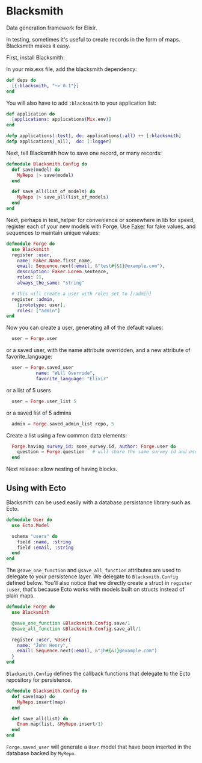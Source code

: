 Blacksmith
==========

Data generation framework for Elixir.

In testing, sometimes it's useful to create records in the form of maps. Blacksmith makes it easy.

First, install Blacksmith:

In your mix.exs file, add the blacksmith dependency:

~~~elixir
def deps do
  [{:blacksmith, "~> 0.1"}]
end
~~~

You will also have to add `:blacksmith` to your application list:

~~~elixir
def application do
  [applications: applications(Mix.env)]
end

defp applications(:test), do: applications(:all) ++ [:blacksmith]
defp applications(_all),  do: [:logger]
~~~

Next, tell Blacksmith how to save one record, or many records:

~~~elixir
defmodule Blacksmith.Config do
  def save(model) do
    MyRepo |> save(model)
  end

  def save_all(list_of_models) do
    MyRepo |> save_all(list_of_models)
  end
end
~~~

Next, perhaps in test_helper for convenience or somewhere in lib for speed, register each of your new models with Forge. Use [Faker](https://github.com/igas/faker) for fake values, and sequences to maintain unique values:

~~~elixir
defmodule Forge do
  use Blacksmith
  register :user,
    name: Faker.Name.first_name,
    email: Sequence.next(:email, &"test#{&1}@example.com"),
    description: Faker.Lorem.sentence,
    roles: [],
    always_the_same: "string"

  # this will create a user with roles set to [:admin]
  register :admin,
    [prototype: user],
    roles: ["admin"]
end
~~~

Now you can create a user, generating all of the default values:

~~~elixir
  user = Forge.user
~~~

or a saved user, with the name attribute overridden, and a new attribute of favorite_language:

~~~elixir
  user = Forge.saved_user
           name: "Will Override",
           favorite_language: "Elixir"
~~~

or a list of 5 users

~~~elixir
  user = Forge.user_list 5
~~~

or a saved list of 5 admins

~~~elixir
  admin = Forge.saved_admin_list repo, 5
~~~

Create a list using a few common data elements:

~~~elixir
  Forge.having survey_id: some_survey.id, author: Forge.user do
    question = Forge.question   # will share the same survey id and user from above
  end
~~~

Next release: allow nesting of having blocks.

## Using with Ecto

Blacksmith can be used easily with a database persistance library such as Ecto.

~~~elixir
defmodule User do
  use Ecto.Model

  schema "users" do
    field :name, :string
    field :email, :string
  end
end
~~~

The `@save_one_function` and `@save_all_function` attributes are used to delegate to your persistence layer. We delegate to `Blacksmith.Config` defined below. You'll also notice that we directly create a struct in `register :user`, that's because Ecto works with models built on structs instead of plain maps.

~~~elixir
defmodule Forge do
  use Blacksmith

  @save_one_function &Blacksmith.Config.save/1
  @save_all_function &Blacksmith.Config.save_all/1

  register :user, %User{
    name: "John Henry",
    email: Sequence.next(:email, &"jh#{&1}@example.com")
  }
end
~~~

`Blacksmith.Config` defines the callback functions that delegate to the Ecto repository for persistence.

~~~elixir
defmodule Blacksmith.Config do
  def save(map) do
    MyRepo.insert(map)
  end

  def save_all(list) do
    Enum.map(list, &MyRepo.insert/1)
  end
end
~~~

`Forge.saved_user` will generate a `User` model that have been inserted in the database backed by `MyRepo`.
